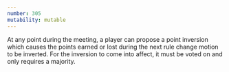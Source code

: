 ```yaml
---
number: 305
mutability: mutable
---
```


At any point during the meeting, a player can propose a point inversion which causes the points earned or lost during the next rule change motion to be inverted. For the inversion to come into affect, it must be voted on and only requires a majority.
